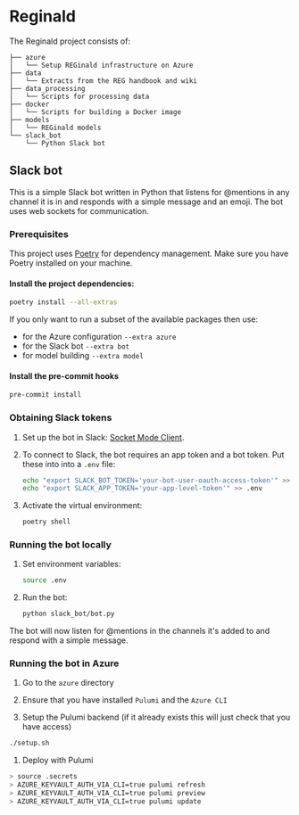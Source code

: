 # Reginald
The Reginald project consists of:

```
├── azure
│   └── Setup REGinald infrastructure on Azure
├── data
│   └── Extracts from the REG handbook and wiki
├── data_processing
│   └── Scripts for processing data
├── docker
│   └── Scripts for building a Docker image
├── models
│   └── REGinald models
└── slack_bot
    └── Python Slack bot
```

## Slack bot

This is a simple Slack bot written in Python that listens for @mentions in any channel it is in and responds with a simple message and an emoji.
The bot uses web sockets for communication.

### Prerequisites

This project uses [Poetry](https://python-poetry.org/) for dependency management.
Make sure you have Poetry installed on your machine.

#### Install the project dependencies:

```bash
poetry install --all-extras
```

If you only want to run a subset of the available packages then use:

- for the Azure configuration `--extra azure`
- for the Slack bot `--extra bot`
- for model building `--extra model`


####  Install the pre-commit hooks

```bash
pre-commit install
```

### Obtaining Slack tokens

1. Set up the bot in Slack: [Socket Mode Client](https://slack.dev/python-slack-sdk/socket-mode/index.html).

1. To connect to Slack, the bot requires an app token and a bot token. Put these into into a `.env` file:

    ```bash
    echo "export SLACK_BOT_TOKEN='your-bot-user-oauth-access-token'" >> .env
    echo "export SLACK_APP_TOKEN='your-app-level-token'" >> .env
    ```

1. Activate the virtual environment:
    ```bash
    poetry shell
    ```

### Running the bot locally

1. Set environment variables:
    ```bash
    source .env
    ```

1. Run the bot:
    ```bash
    python slack_bot/bot.py
    ```

The bot will now listen for @mentions in the channels it's added to and respond with a simple message.

### Running the bot in Azure

1. Go to the `azure` directory

1. Ensure that you have installed `Pulumi` and the `Azure CLI`

1. Setup the Pulumi backend (if it already exists this will just check that you have access)

```bash
./setup.sh
```

1. Deploy with Pulumi

```bash
> source .secrets
> AZURE_KEYVAULT_AUTH_VIA_CLI=true pulumi refresh
> AZURE_KEYVAULT_AUTH_VIA_CLI=true pulumi preview
> AZURE_KEYVAULT_AUTH_VIA_CLI=true pulumi update
```
